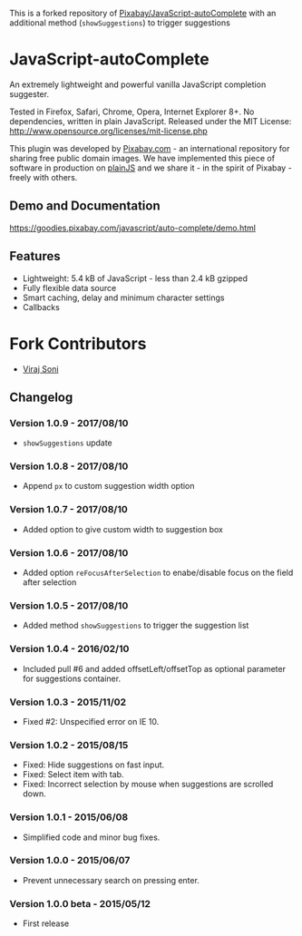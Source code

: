 This is a forked repository of [Pixabay/JavaScript-autoComplete](https://github.com/Pixabay/JavaScript-autoComplete) with an additional method (`showSuggestions`) to trigger suggestions

JavaScript-autoComplete
===================

An extremely lightweight and powerful vanilla JavaScript completion suggester.

Tested in Firefox, Safari, Chrome, Opera, Internet Explorer 8+. No dependencies, written in plain JavaScript.
Released under the MIT License: http://www.opensource.org/licenses/mit-license.php

This plugin was developed by [Pixabay.com](https://pixabay.com/) - an international repository for sharing free public domain images.
We have implemented this piece of software in production on [plainJS](https://plainjs.com/) and we share it - in the spirit of Pixabay - freely with others.

## Demo and Documentation

https://goodies.pixabay.com/javascript/auto-complete/demo.html

## Features

* Lightweight: 5.4 kB of JavaScript - less than 2.4 kB gzipped
* Fully flexible data source
* Smart caching, delay and minimum character settings
* Callbacks


# Fork Contributors
- [Viraj Soni](https://github.com/virajsoni06)

## Changelog

### Version 1.0.9 - 2017/08/10

* `showSuggestions` update

### Version 1.0.8 - 2017/08/10

* Append `px` to custom suggestion width option


### Version 1.0.7 - 2017/08/10

* Added option to give custom width to suggestion box

### Version 1.0.6 - 2017/08/10

* Added option `reFocusAfterSelection` to enabe/disable focus on the field after selection


### Version 1.0.5 - 2017/08/10

* Added method `showSuggestions` to trigger the suggestion list


### Version 1.0.4 - 2016/02/10

* Included pull #6 and added offsetLeft/offsetTop as optional parameter for suggestions container.


### Version 1.0.3 - 2015/11/02

* Fixed #2: Unspecified error on IE 10.

### Version 1.0.2 - 2015/08/15

* Fixed: Hide suggestions on fast input.
* Fixed: Select item with tab.
* Fixed: Incorrect selection by mouse when suggestions are scrolled down.

### Version 1.0.1 - 2015/06/08

* Simplified code and minor bug fixes.

### Version 1.0.0 - 2015/06/07

* Prevent unnecessary search on pressing enter.

### Version 1.0.0 beta - 2015/05/12

* First release
